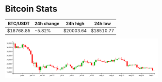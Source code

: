 # Bitcoin Stats

BTC/USDT|24h change|24h high|24h low|
|---|---|---|---|
|$18768.85|-5.82%|$20003.64|$18510.77|

<img src="./chart.svg">

